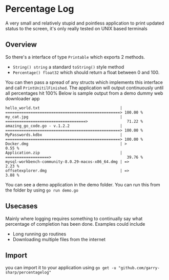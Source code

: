 # Percentage Log

A very small and relatively stupid and pointless application to print updated status to the screen, it's only really tested on UNIX based terminals 

## Overview

So there's a interface of type `Printable` which exports 2 methods.
- `String() string` a standard `toString()` style method
- `Percentage() float32` which should return a float between 0 and 100.

You can then pass a spread of any structs which implements this interface and call `PrintUnitilFinished`. The application will output continuously until all percentages hit 100% Below is sample output from a demo dummy web downloader app

```
hello_world.txt                                   | ==================================================> 100.00 %
my_cat.jpg                                        | ===================================>                 71.22 %
amazing_go_code.go - v.1.2.2                      | ==================================================> 100.00 %
MyPasswords.kdbx                                  | ==================================================> 100.00 %
Docker.dmg                                        | >                                                     0.55 %
Application.zip                                   | ===================>                                 39.76 %
mysql-workbench-community-8.0.29-macos-x86_64.dmg | =>                                                    2.23 %
offsetexplorer.dmg                                | =>                                                    3.88 %
```

You can see a demo application in the demo folder. You can run this from the folder by using `go run demo.go`

## Usecases

Mainly where logging requires something to continually say what percentage of completion has been done. Examples could include

- Long running go routines
- Downloading multiple files from the internet

## Import

you can import it to your application using `go get -u "github.com/garry-sharp/percentagelog"`